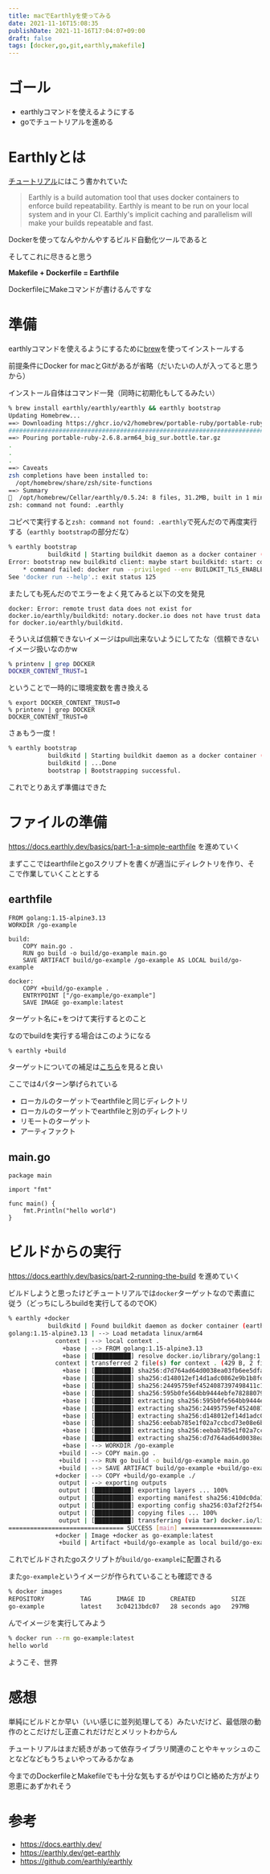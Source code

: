 ```yaml
---
title: macでEarthlyを使ってみる
date: 2021-11-16T15:08:35
publishDate: 2021-11-16T17:04:07+09:00
draft: false
tags: [docker,go,git,earthly,makefile]
---
```


# ゴール
- earthlyコマンドを使えるようにする
- goでチュートリアルを進める

# Earthlyとは

[チュートリアル](https://docs.earthly.dev/basics)にはこう書かれていた

> Earthly is a build automation tool that uses docker containers to enforce build repeatability. Earthly is meant to be run on your local system and in your CI. Earthly's implicit caching and parallelism will make your builds repeatable and fast.

Dockerを使ってなんやかんやするビルド自動化ツールであると

そしてこれに尽きると思う

**Makefile + Dockerfile = Earthfile**

DockerfileにMakeコマンドが書けるんですな

# 準備
earthlyコマンドを使えるようにするために[brew](https://earthly.dev/get-earthly)を使ってインストールする

前提条件にDocker for macとGitがあるが省略（だいたいの人が入ってると思うから）

インストール自体はコマンド一発（同時に初期化もしてるみたい）
```sh
% brew install earthly/earthly/earthly && earthly bootstrap
Updating Homebrew...
==> Downloading https://ghcr.io/v2/homebrew/portable-ruby/portable-ruby/blobs/sha256:f2d5cab5a4dd49e5b3de780a3cd0a1f61642fea247d1c25aa40cd43f1be290b5
################################################################################################################################################## 100.0%
==> Pouring portable-ruby-2.6.8.arm64_big_sur.bottle.tar.gz
.
.
.
==> Caveats
zsh completions have been installed to:
  /opt/homebrew/share/zsh/site-functions
==> Summary
🍺  /opt/homebrew/Cellar/earthly/0.5.24: 8 files, 31.2MB, built in 1 minute 25 seconds
zsh: command not found: .earthly
```

コピペで実行すると`zsh: command not found: .earthly`で死んだので再度実行する（`earthly bootstrap`の部分だな）

```sh
% earthly bootstrap
           buildkitd | Starting buildkit daemon as a docker container (earthly-buildkitd)...
Error: bootstrap new buildkitd client: maybe start buildkitd: start: could not start buildkit: 1 error occurred:
	* command failed: docker run --privileged --env BUILDKIT_TLS_ENABLED=false --env BUILDKIT_DEBUG=false --env BUILDKIT_TCP_TRANSPORT_ENABLED=false --label dev.earthly.settingshash=7fdf5da38c9e48ae --mount type=volume,source=earthly-cache,dst=/tmp/earthly --publish 127.0.0.1:8373:8373/tcp -d --name earthly-buildkitd earthly/buildkitd:v0.5.24: exit status 125: docker: Error: remote trust data does not exist for docker.io/earthly/buildkitd: notary.docker.io does not have trust data for docker.io/earthly/buildkitd.
See 'docker run --help'.: exit status 125
```

またしても死んだのでエラーをよく見てみると以下の文を発見

```
docker: Error: remote trust data does not exist for docker.io/earthly/buildkitd: notary.docker.io does not have trust data for docker.io/earthly/buildkitd.
```

そういえば信頼できないイメージはpull出来ないようにしてたな（信頼できないイメージ扱いなのかw

```sh
% printenv | grep DOCKER                                                                                                                        
DOCKER_CONTENT_TRUST=1
```

ということで一時的に環境変数を書き換える

```
% export DOCKER_CONTENT_TRUST=0
% printenv | grep DOCKER
DOCKER_CONTENT_TRUST=0
```

さぁもう一度！

```sh
% earthly bootstrap
           buildkitd | Starting buildkit daemon as a docker container (earthly-buildkitd)...
           buildkitd | ...Done
           bootstrap | Bootstrapping successful.
```

これでとりあえず準備はできた


# ファイルの準備
https://docs.earthly.dev/basics/part-1-a-simple-earthfile を進めていく

まずここではearthfileとgoスクリプトを書くが適当にディレクトリを作り、そこで作業していくこととする

## earthfile

```
FROM golang:1.15-alpine3.13
WORKDIR /go-example

build:
    COPY main.go .
    RUN go build -o build/go-example main.go
    SAVE ARTIFACT build/go-example /go-example AS LOCAL build/go-example

docker:
    COPY +build/go-example .
    ENTRYPOINT ["/go-example/go-example"]
    SAVE IMAGE go-example:latest
```

ターゲット名に+をつけて実行するとのこと

なのでbuildを実行する場合はこのようになる
```sh
% earthly +build
```

ターゲットについての補足は[こちら](https://docs.earthly.dev/basics/part-1b-detailed-explanation#note)を見ると良い

ここでは4パターン挙げられている

- ローカルのターゲットでearthfileと同じディレクトリ
- ローカルのターゲットでearthfileと別のディレクトリ
- リモートのターゲット
- アーティファクト

## main.go

```
package main

import "fmt"

func main() {
    fmt.Println("hello world")
}
```

# ビルドからの実行
https://docs.earthly.dev/basics/part-2-running-the-build を進めていく

ビルドしようと思ったけどチュートリアルでは`docker`ターゲットなので素直に従う（どっちにしろbuildを実行してるのでOK）

```sh
% earthly +docker
           buildkitd | Found buildkit daemon as docker container (earthly-buildkitd)
golang:1.15-alpine3.13 | --> Load metadata linux/arm64
             context | --> local context .
               +base | --> FROM golang:1.15-alpine3.13
               +base | [██████████] resolve docker.io/library/golang:1.15-alpine3.13@sha256:330f31a4415d97bb64f244d5f4d838bea7a7ee1ab5a1a0bac49e7973c57cbb88 ... 100%
             context | transferred 2 file(s) for context . (429 B, 2 file/dir stats)
               +base | [██████████] sha256:d7d764ad64d0038ea03fb6ee5dfa27eae252ca86cb3ab7467a50799f49d4b0b1 ... 100%
               +base | [██████████] sha256:d148012ef14d1adc0862e9b1b8fd6d1ebc801566179b1286f28e09bc036ce5d0 ... 100%
               +base | [██████████] sha256:24495759ef4524087397498411c1d5f78a8b27844b429b41ac1916eeb009203b ... 100%
               +base | [██████████] sha256:595b0fe564bb9444ebfe78288079a01ee6d7f666544028d5e96ba610f909ee43 ... 100%
               +base | [██████████] extracting sha256:595b0fe564bb9444ebfe78288079a01ee6d7f666544028d5e96ba610f909ee43 ... 100%
               +base | [██████████] extracting sha256:24495759ef4524087397498411c1d5f78a8b27844b429b41ac1916eeb009203b ... 100%
               +base | [██████████] extracting sha256:d148012ef14d1adc0862e9b1b8fd6d1ebc801566179b1286f28e09bc036ce5d0 ... 100%
               +base | [██████████] sha256:eebab785e1f02a7ccbcd73e08e6bddda070ca9222bc1279e8cde4fc0ce1908eb ... 100%
               +base | [██████████] extracting sha256:eebab785e1f02a7ccbcd73e08e6bddda070ca9222bc1279e8cde4fc0ce1908eb ... 100%
               +base | [██████████] extracting sha256:d7d764ad64d0038ea03fb6ee5dfa27eae252ca86cb3ab7467a50799f49d4b0b1 ... 100%
               +base | --> WORKDIR /go-example
              +build | --> COPY main.go .
              +build | --> RUN go build -o build/go-example main.go
              +build | --> SAVE ARTIFACT build/go-example +build/go-example AS LOCAL build/go-example
             +docker | --> COPY +build/go-example ./
              output | --> exporting outputs
              output | [██████████] exporting layers ... 100%
              output | [██████████] exporting manifest sha256:410dc0da1e2de45f62dfe0eb392dd58bcf6abb65223b352faf33ec70a29371d6 ... 100%
              output | [██████████] exporting config sha256:03af2f2f54c52e9fd3abafa8f0b19884f64f744d2339c898ad7cb9f262d3d500 ... 100%
              output | [██████████] copying files ... 100%
              output | [██████████] transferring (via tar) docker.io/library/go-example:latest ... 100%
================================ SUCCESS [main] ================================
             +docker | Image +docker as go-example:latest
              +build | Artifact +build/go-example as local build/go-example
```

これでビルドされたgoスクリプトが`build/go-example`に配置される

また`go-example`というイメージが作られていることも確認できる

```sh
% docker images
REPOSITORY          TAG       IMAGE ID       CREATED          SIZE
go-example          latest    3c04213bdc07   28 seconds ago   297MB
```

んでイメージを実行してみよう

```sh
% docker run --rm go-example:latest
hello world
```

ようこそ、世界

# 感想
単純にビルドとか早い（いい感じに並列処理してる）みたいだけど、最低限の動作のとこだけだし正直これだけだとメリットわからん

チュートリアルはまだ続きがあって依存ライブラリ関連のことやキャッシュのことなどなどもうちょいやってみるかなぁ

今までのDockerfileとMakefileでも十分な気もするがやはりCIと絡めた方がより恩恵にあずかれそう

# 参考
- https://docs.earthly.dev/
- https://earthly.dev/get-earthly
- https://github.com/earthly/earthly
